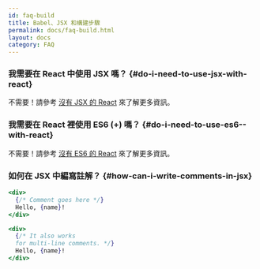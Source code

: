 ```yaml
---
id: faq-build
title: Babel、JSX 和構建步驟
permalink: docs/faq-build.html
layout: docs
category: FAQ
---
```


### 我需要在 React 中使用 JSX 嗎？ {#do-i-need-to-use-jsx-with-react}

不需要！請參考 [沒有 JSX 的 React](/docs/react-without-jsx.html) 來了解更多資訊。

### 我需要在 React 裡使用 ES6 (+) 嗎？ {#do-i-need-to-use-es6--with-react}

不需要！請參考 [沒有 ES6 的 React](/docs/react-without-es6.html) 來了解更多資訊。

### 如何在 JSX 中編寫註解？ {#how-can-i-write-comments-in-jsx}

```jsx
<div>
  {/* Comment goes here */}
  Hello, {name}!
</div>
```

```jsx
<div>
  {/* It also works 
  for multi-line comments. */}
  Hello, {name}! 
</div>
```
